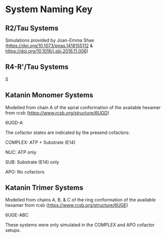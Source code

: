 # System Naming Key

## R2/Tau Systems
Simulations provided by Joan-Emma Shae (https://doi.org/10.1073/pnas.1418155112 & https://doi.org/10.1016/j.sbi.2016.11.006) 

## R4-R'/Tau Systems
S 

## Katanin Monomer Systems
Modelled from chain A of the spiral conformation of the available hexamer from rcsb (https://www.rcsb.org/structure/6UGD)

6UGD-A

The cofactor states are indicated by the presend cofactors:

COMPLEX: ATP + Substrate (E14)

NUC: ATP only

SUB: Substrate (E14) only

APO: No cofactors

## Katanin Trimer Systems
Modelled from chains A, B, & C of the ring conformation of the available hexamer from rcsb (https://www.rcsb.org/structure/6UGE)

6UGE-ABC

These systems were only simulated in the COMPLEX and APO cofactor setups.
